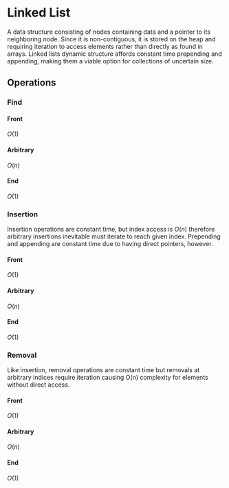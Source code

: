 # Linked List

A data structure consisting of nodes containing data and a pointer to its 
neighboring node. Since it is non-contiguous, it is stored on the heap and 
requiring iteration to access elements rather than directly as found in 
arrays. Linked lists dynamic structure affords constant time prepending and appending, making them a viable option for collections of uncertain size.

## Operations

### Find

#### Front

$O(1)$

#### Arbitrary

$O(n)$

#### End

$O(1)$

### Insertion

Insertion operations are constant time, but index access is $O(n)$ therefore
arbitrary insertions inevitable must iterate to reach given index. Prepending
and appending are constant time due to having direct pointers, however.

#### Front

$O(1)$

#### Arbitrary

$O(n)$

#### End

$O(1)$

### Removal

Like insertion, removal operations are constant time but removals at arbitrary
indices require iteration causing O(n) complexity for elements without direct 
access.

#### Front

$O(1)$

#### Arbitrary

$O(n)$

#### End

$O(1)$

